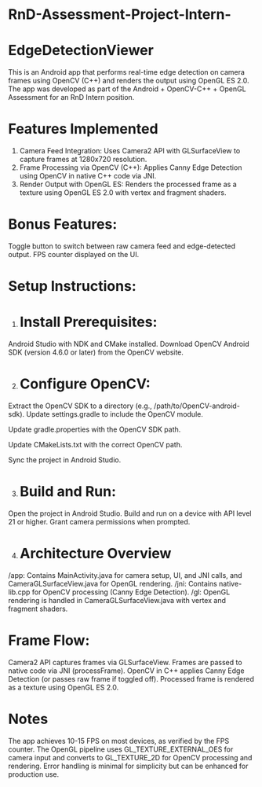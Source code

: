 # RnD-Assessment-Project-Intern-
# EdgeDetectionViewer
This is an Android app that performs real-time edge detection on camera frames using OpenCV (C++) and renders the output using OpenGL ES 2.0. The app was developed as part of the Android + OpenCV-C++ + OpenGL Assessment for an RnD Intern position.

# Features Implemented
1. Camera Feed Integration: Uses Camera2 API with GLSurfaceView to capture frames at 1280x720 resolution.
2. Frame Processing via OpenCV (C++): Applies Canny Edge Detection using OpenCV in native C++ code via JNI.
3. Render Output with OpenGL ES: Renders the processed frame as a texture using OpenGL ES 2.0 with vertex and fragment shaders.
   
# Bonus Features:
Toggle button to switch between raw camera feed and edge-detected output.
FPS counter displayed on the UI.

# Setup Instructions:

1. # Install Prerequisites:
Android Studio with NDK and CMake installed.
Download OpenCV Android SDK (version 4.6.0 or later) from the OpenCV website.


2. # Configure OpenCV:
Extract the OpenCV SDK to a directory (e.g., /path/to/OpenCV-android-sdk).
Update settings.gradle to include the OpenCV module.

Update gradle.properties with the OpenCV SDK path.

Update CMakeLists.txt with the correct OpenCV path.

Sync the project in Android Studio.


3. # Build and Run:
Open the project in Android Studio.
Build and run on a device with API level 21 or higher.
Grant camera permissions when prompted.

4. # Architecture Overview

/app: Contains MainActivity.java for camera setup, UI, and JNI calls, and CameraGLSurfaceView.java for OpenGL rendering.
/jni: Contains native-lib.cpp for OpenCV processing (Canny Edge Detection).
/gl: OpenGL rendering is handled in CameraGLSurfaceView.java with vertex and fragment shaders.
# Frame Flow:
 Camera2 API captures frames via GLSurfaceView.
 Frames are passed to native code via JNI (processFrame).
 OpenCV in C++ applies Canny Edge Detection (or passes raw frame if toggled off).
 Processed frame is rendered as a texture using OpenGL ES 2.0.

# Notes
 The app achieves 10-15 FPS on most devices, as verified by the FPS counter.
 The OpenGL pipeline uses GL_TEXTURE_EXTERNAL_OES for camera input and converts to GL_TEXTURE_2D for OpenCV processing and rendering.
 Error handling is minimal for simplicity but can be enhanced for production use.

